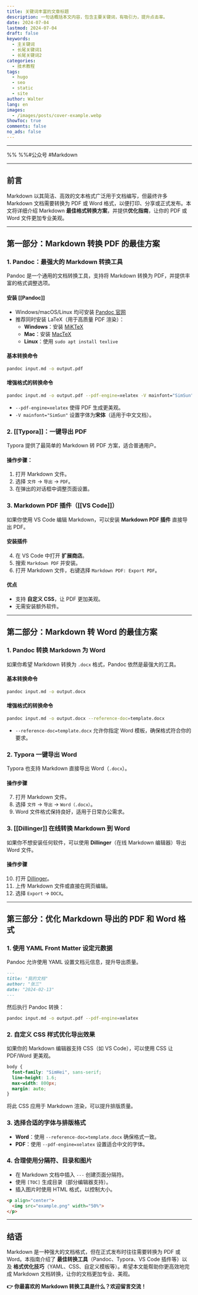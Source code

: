 ```yaml
---
title: 关键词丰富的文章标题
description: 一句话概括本文内容，包含主要关键词，有吸引力，提升点击率。
date: 2024-07-04
lastmod: 2024-07-04
draft: false
keywords:
  - 主关键词
  - 长尾关键词1
  - 长尾关键词2
categories:
  - 技术教程
tags:
  - hugo
  - seo
  - static
  - site
author: Walter
lang: en
images:
  - /images/posts/cover-example.webp
ShowToc: true
comments: false
no_ads: false
---
```

---
%%  %%#公众号 #Markdown 

---

## 前言

Markdown 以其简洁、高效的文本格式广泛用于文档编写，但最终许多 Markdown 文档需要转换为 PDF 或 Word 格式，以便打印、分享或正式发布。本文将详细介绍 Markdown **最佳格式转换方案**，并提供**优化指南**，让你的 PDF 或 Word 文件更加专业美观。

---

## **第一部分：Markdown 转换 PDF 的最佳方案**

### **1. Pandoc：最强大的 Markdown 转换工具**

Pandoc 是一个通用的文档转换工具，支持将 Markdown 转换为 PDF，并提供丰富的格式调整选项。

#### **安装 [[Pandoc]]**

- Windows/macOS/Linux 均可安装 [Pandoc 官网](https://pandoc.org/)
- 推荐同时安装 LaTeX（用于高质量 PDF 渲染）：
    - **Windows**：安装 [MiKTeX](https://miktex.org/)
    - **Mac**：安装 [MacTeX](http://www.tug.org/mactex/)
    - **Linux**：使用 `sudo apt install texlive`

#### **基本转换命令**

```sh
pandoc input.md -o output.pdf
```

#### **增强格式的转换命令**

```sh
pandoc input.md -o output.pdf --pdf-engine=xelatex -V mainfont="SimSun"
```

- `--pdf-engine=xelatex` 使得 PDF 生成更美观。
- `-V mainfont="SimSun"` 设置字体为**宋体**（适用于中文文档）。

### **2. [[Typora]]：一键导出 PDF**

Typora 提供了最简单的 Markdown 转 PDF 方案，适合普通用户。

#### **操作步骤**：

1. 打开 Markdown 文件。
2. 选择 `文件` → `导出` → `PDF`。
3. 在弹出的对话框中调整页面设置。

### **3. Markdown PDF 插件（[[VS Code]]）**

如果你使用 VS Code 编辑 Markdown，可以安装 **Markdown PDF 插件** 直接导出 PDF。

#### **安装插件**

4. 在 VS Code 中打开 **扩展商店**。
5. 搜索 `Markdown PDF` 并安装。
6. 打开 Markdown 文件，右键选择 `Markdown PDF: Export PDF`。

#### **优点**

- 支持 **自定义 CSS**，让 PDF 更加美观。
- 无需安装额外软件。

---

## **第二部分：Markdown 转 Word 的最佳方案**

### **1. Pandoc 转换 Markdown 为 Word**

如果你希望 Markdown 转换为 `.docx` 格式，Pandoc 依然是最强大的工具。

#### **基本转换命令**

```sh
pandoc input.md -o output.docx
```

#### **增强格式的转换命令**

```sh
pandoc input.md -o output.docx --reference-doc=template.docx
```

- `--reference-doc=template.docx` 允许你指定 Word 模板，确保格式符合你的要求。

### **2. Typora 一键导出 Word**

Typora 也支持 Markdown 直接导出 Word（`.docx`）。

#### **操作步骤**

7. 打开 Markdown 文件。
8. 选择 `文件` → `导出` → `Word（.docx）`。
9. Word 文件格式保持良好，适用于日常办公需求。

### **3. [[Dillinger]] 在线转换 Markdown 到 Word**

如果你不想安装任何软件，可以使用 **Dillinger**（在线 Markdown 编辑器）导出 Word 文件。

#### **操作步骤**

10. 打开 [Dillinger](https://dillinger.io/)。
11. 上传 Markdown 文件或直接在网页编辑。
12. 选择 `Export` → `DOCX`。

---

## **第三部分：优化 Markdown 导出的 PDF 和 Word 格式**

### **1. 使用 YAML Front Matter 设定元数据**

Pandoc 允许使用 YAML 设置文档元信息，提升导出质量。

```markdown
---
title: "我的文档"
author: "张三"
date: "2024-02-13"
---
```

然后执行 Pandoc 转换：

```sh
pandoc input.md -o output.pdf --pdf-engine=xelatex
```

### **2. 自定义 CSS 样式优化导出效果**

如果你的 Markdown 编辑器支持 CSS（如 VS Code），可以使用 CSS 让 PDF/Word 更美观。

```css
body {
  font-family: "SimHei", sans-serif;
  line-height: 1.6;
  max-width: 800px;
  margin: auto;
}
```

将此 CSS 应用于 Markdown 渲染，可以提升排版质量。

### **3. 选择合适的字体与排版格式**

- **Word**：使用 `--reference-doc=template.docx` 确保格式一致。
- **PDF**：使用 `--pdf-engine=xelatex` 设置适合中文的字体。

### **4. 合理使用分隔符、目录和图片**

- 在 Markdown 文档中插入 `---` 创建页面分隔符。
- 使用 `[TOC]` 生成目录（部分编辑器支持）。
- 插入图片时使用 HTML 格式，以控制大小。

```markdown
<p align="center">
  <img src="example.png" width="50%">
</p>
```

---

## **结语**

Markdown 是一种强大的文档格式，但在正式发布时往往需要转换为 PDF 或 Word。本指南介绍了 **最佳转换工具**（Pandoc、Typora、VS Code 插件等）以及 **格式优化技巧**（YAML、CSS、自定义模板等）。希望本文能帮助你更高效地完成 Markdown 文档转换，让你的文档更加专业、美观。

**👉 你最喜欢的 Markdown 转换工具是什么？欢迎留言交流！**